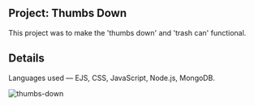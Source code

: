 ## Project: Thumbs Down
This project was to make the 'thumbs down' and 'trash can' functional. 

## Details
Languages used — EJS, CSS, JavaScript, Node.js, MongoDB.

![thumbs-down](https://user-images.githubusercontent.com/88905557/138360872-d74174e9-fdd5-4333-bd34-2e590f9fb43a.png)
